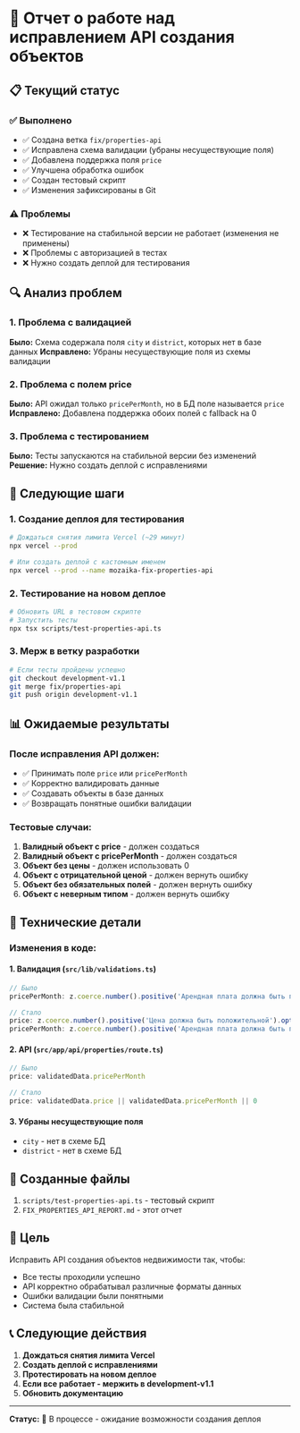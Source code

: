 # 🔧 Отчет о работе над исправлением API создания объектов

## 📋 Текущий статус

### ✅ Выполнено
- ✅ Создана ветка `fix/properties-api`
- ✅ Исправлена схема валидации (убраны несуществующие поля)
- ✅ Добавлена поддержка поля `price`
- ✅ Улучшена обработка ошибок
- ✅ Создан тестовый скрипт
- ✅ Изменения зафиксированы в Git

### ⚠️ Проблемы
- ❌ Тестирование на стабильной версии не работает (изменения не применены)
- ❌ Проблемы с авторизацией в тестах
- ❌ Нужно создать деплой для тестирования

## 🔍 Анализ проблем

### 1. Проблема с валидацией
**Было:** Схема содержала поля `city` и `district`, которых нет в базе данных
**Исправлено:** Убраны несуществующие поля из схемы валидации

### 2. Проблема с полем price
**Было:** API ожидал только `pricePerMonth`, но в БД поле называется `price`
**Исправлено:** Добавлена поддержка обоих полей с fallback на 0

### 3. Проблема с тестированием
**Было:** Тесты запускаются на стабильной версии без изменений
**Решение:** Нужно создать деплой с исправлениями

## 🚀 Следующие шаги

### 1. Создание деплоя для тестирования
```bash
# Дождаться снятия лимита Vercel (~29 минут)
npx vercel --prod

# Или создать деплой с кастомным именем
npx vercel --prod --name mozaika-fix-properties-api
```

### 2. Тестирование на новом деплое
```bash
# Обновить URL в тестовом скрипте
# Запустить тесты
npx tsx scripts/test-properties-api.ts
```

### 3. Мерж в ветку разработки
```bash
# Если тесты пройдены успешно
git checkout development-v1.1
git merge fix/properties-api
git push origin development-v1.1
```

## 📊 Ожидаемые результаты

### После исправления API должен:
- ✅ Принимать поле `price` или `pricePerMonth`
- ✅ Корректно валидировать данные
- ✅ Создавать объекты в базе данных
- ✅ Возвращать понятные ошибки валидации

### Тестовые случаи:
1. **Валидный объект с price** - должен создаться
2. **Валидный объект с pricePerMonth** - должен создаться
3. **Объект без цены** - должен использовать 0
4. **Объект с отрицательной ценой** - должен вернуть ошибку
5. **Объект без обязательных полей** - должен вернуть ошибку
6. **Объект с неверным типом** - должен вернуть ошибку

## 🔧 Технические детали

### Изменения в коде:

#### 1. Валидация (`src/lib/validations.ts`)
```typescript
// Было
pricePerMonth: z.coerce.number().positive('Арендная плата должна быть положительной')

// Стало
price: z.coerce.number().positive('Цена должна быть положительной').optional(),
pricePerMonth: z.coerce.number().positive('Арендная плата должна быть положительной').optional()
```

#### 2. API (`src/app/api/properties/route.ts`)
```typescript
// Было
price: validatedData.pricePerMonth

// Стало
price: validatedData.price || validatedData.pricePerMonth || 0
```

#### 3. Убраны несуществующие поля
- `city` - нет в схеме БД
- `district` - нет в схеме БД

## 📁 Созданные файлы

1. `scripts/test-properties-api.ts` - тестовый скрипт
2. `FIX_PROPERTIES_API_REPORT.md` - этот отчет

## 🎯 Цель

Исправить API создания объектов недвижимости так, чтобы:
- Все тесты проходили успешно
- API корректно обрабатывал различные форматы данных
- Ошибки валидации были понятными
- Система была стабильной

## 📞 Следующие действия

1. **Дождаться снятия лимита Vercel**
2. **Создать деплой с исправлениями**
3. **Протестировать на новом деплое**
4. **Если все работает - мержить в development-v1.1**
5. **Обновить документацию**

---

**Статус:** 🔄 В процессе - ожидание возможности создания деплоя 